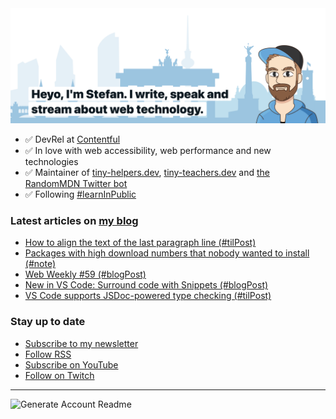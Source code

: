 <img alt="Heyo, I'm Stefan. I write and speak about web technology." src="https://raw.githubusercontent.com/stefanjudis/stefanjudis/main/screenshot.png">

- ✅ DevRel at [Contentful](https://www.contentful.com)
- ✅ In love with web accessibility, web performance and new technologies
- ✅ Maintainer of [tiny-helpers.dev](https://tiny-helpers.dev), [tiny-teachers.dev](https://tiny-teachers.dev/) and [the RandomMDN Twitter bot](https://twitter.com/randomMDN)
- ✅ Following [#learnInPublic](https://www.stefanjudis.com/today-i-learned/)
### Latest articles on [my blog](https://www.stefanjudis.com)

<!-- BLOG-POST-LIST:START -->
- [How to align the text of the last paragraph line &lpar;#tilPost&rpar;](https://www.stefanjudis.com/today-i-learned/how-to-align-the-text-of-the-last-paragraph-line/)
- [Packages with high download numbers that nobody wanted to install &lpar;#note&rpar;](https://www.stefanjudis.com/notes/packages-with-high-download-numbers-that-nobody-wanted-to-install/)
- [Web Weekly #59 &lpar;#blogPost&rpar;](https://www.stefanjudis.com/blog/web-weekly-59/)
- [New in VS Code: Surround code with Snippets &lpar;#blogPost&rpar;](https://www.stefanjudis.com/blog/new-in-vs-code-surround-code-with-snippets/)
- [VS Code supports JSDoc-powered type checking &lpar;#tilPost&rpar;](https://www.stefanjudis.com/today-i-learned/vs-code-supports-jsdoc-powered-type-checking/)
<!-- BLOG-POST-LIST:END -->

### Stay up to date

- [Subscribe to my newsletter](https://www.stefanjudis.com/newsletter/)
- [Follow RSS](https://www.stefanjudis.com/feeds/)
- [Subscribe on YouTube](https://youtube.com/c/stefanjudis)
- [Follow on Twitch](https://www.twitch.tv/stefanjudis)

---

![Generate Account Readme](https://github.com/stefanjudis/stefanjudis/workflows/Generate%20Account%20Readme/badge.svg)
